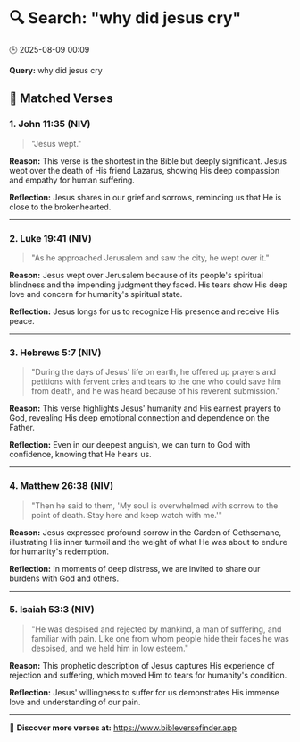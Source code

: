 # 🔍 Search: "why did jesus cry"
🕒 2025-08-09 00:09

**Query:** why did jesus cry

## 📖 Matched Verses

### 1. John 11:35 (NIV)
> "Jesus wept."

**Reason:** This verse is the shortest in the Bible but deeply significant. Jesus wept over the death of His friend Lazarus, showing His deep compassion and empathy for human suffering.

**Reflection:** Jesus shares in our grief and sorrows, reminding us that He is close to the brokenhearted.

---

### 2. Luke 19:41 (NIV)
> "As he approached Jerusalem and saw the city, he wept over it."

**Reason:** Jesus wept over Jerusalem because of its people's spiritual blindness and the impending judgment they faced. His tears show His deep love and concern for humanity's spiritual state.

**Reflection:** Jesus longs for us to recognize His presence and receive His peace.

---

### 3. Hebrews 5:7 (NIV)
> "During the days of Jesus' life on earth, he offered up prayers and petitions with fervent cries and tears to the one who could save him from death, and he was heard because of his reverent submission."

**Reason:** This verse highlights Jesus' humanity and His earnest prayers to God, revealing His deep emotional connection and dependence on the Father.

**Reflection:** Even in our deepest anguish, we can turn to God with confidence, knowing that He hears us.

---

### 4. Matthew 26:38 (NIV)
> "Then he said to them, 'My soul is overwhelmed with sorrow to the point of death. Stay here and keep watch with me.'"

**Reason:** Jesus expressed profound sorrow in the Garden of Gethsemane, illustrating His inner turmoil and the weight of what He was about to endure for humanity's redemption.

**Reflection:** In moments of deep distress, we are invited to share our burdens with God and others.

---

### 5. Isaiah 53:3 (NIV)
> "He was despised and rejected by mankind, a man of suffering, and familiar with pain. Like one from whom people hide their faces he was despised, and we held him in low esteem."

**Reason:** This prophetic description of Jesus captures His experience of rejection and suffering, which moved Him to tears for humanity's condition.

**Reflection:** Jesus' willingness to suffer for us demonstrates His immense love and understanding of our pain.

---

🔗 **Discover more verses at:** https://www.bibleversefinder.app
